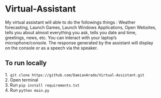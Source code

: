 # Virtual-Assistant
My virtual assistant will able to do the followings things : Weather forecasting, Launch Games, Launch Windows Applications, Open Websites, tells you about almost everything you ask, tells you date and time, greetings, news, etc.  You can interact with your laptop’s microphone/console. The response generated by the assistant will display on the console or as a speech via the speaker.

## To run locally
1.` git clone https://github.com/DamianArado/Virtual-Assistant.git`   
2. Open terminal  
3. Run `pip install requirements.txt`  
4. Run `python main.py`  

